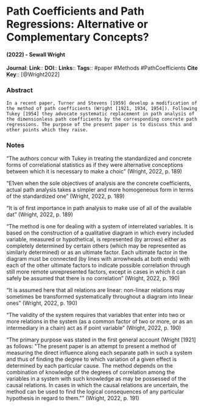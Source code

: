 # Path Coefficients and Path Regressions: Alternative or Complementary Concepts?
#### (2022) - Sewall Wright
**Journal**: 
**Link**:: 
**DOI**:: 
**Links**:: 
**Tags**:: #paper #Methods #PathCoefficients 
**Cite Key**:: [@Wright2022]

### Abstract

```
In a recent paper, Turner and Stevens [1959] develop a modification of the method of path coefficients (Wright [1921, 1934, 1954]). Following Tukey [1954] they advocate systematic replacement in path analysis of the dimensionless path coefficients by the corresponding concrete path regressions. The purpose of the present paper is to discuss this and other points which they raise.
```

### Notes

“The authors concur with Tukey in treating the standardized and concrete forms of correlational statistics as if they were alternative conceptions between which it is necessary to make a choic” (Wright, 2022, p. 189)

“E1ven when the sole objectives of analysis are the concrete coefficients, actual path analysis takes a simpler and more homogeneous form in terms of the standardized one” (Wright, 2022, p. 189)

“It is of first importance in path analysis to make use of all of the available dat” (Wright, 2022, p. 189)

“The method is one for dealing with a system of interrelated variables. It is based on the construction of a qualitative diagram in which every included variable, measured or hypothetical, is represented (by arrows) either as completely determined by certain others (which may be represented as similarly determined) or as an ultimate factor. Each ultimate factor in the diagram must be connected (by lines with arrowheads at both ends) with each of the other ultimate factors to indicate possible correlation through still more remote unrepresented factors, except in cases in which it can safely be assumed that there is no correlation” (Wright, 2022, p. 190)

“It is assumed here that all relations are linear: non-linear relations may sometimes be transformed systematically throughout a diagram into linear ones” (Wright, 2022, p. 190)

“The validity of the system requires that variables that enter into two or more relations in the system (as a common factor of two or more, or as an intermediary in a chain) act as if point variable” (Wright, 2022, p. 190)

“The primary purpose was stated in the first general account (Wright [1921] as follows: "The present paper is an attempt to present a method of measuring the direct influence along each separate path in such a system and thus of finding the degree to which variation of a given effect is determined by each particular cause. The method depends on the combination of knowledge of the degrees of correlation among the variables in a system with such knowledge as may be possessed of the causal relations. In cases in which the causal relations are uncertain, the method can be used to find the logical consequences of any particular hypothesis in regard to them."” (Wright, 2022, p. 191)